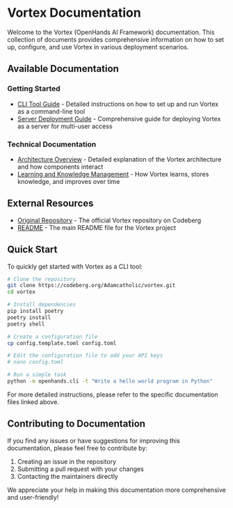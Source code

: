 # Vortex Documentation

Welcome to the Vortex (OpenHands AI Framework) documentation. This collection of documents provides comprehensive information on how to set up, configure, and use Vortex in various deployment scenarios.

## Available Documentation

### Getting Started

- [CLI Tool Guide](cli_tool_guide.md) - Detailed instructions on how to set up and run Vortex as a command-line tool
- [Server Deployment Guide](server_deployment_guide.md) - Comprehensive guide for deploying Vortex as a server for multi-user access

### Technical Documentation

- [Architecture Overview](architecture_overview.md) - Detailed explanation of the Vortex architecture and how components interact
- [Learning and Knowledge Management](learning_and_knowledge.md) - How Vortex learns, stores knowledge, and improves over time

## External Resources

- [Original Repository](https://codeberg.org/Adamcatholic/vortex) - The official Vortex repository on Codeberg
- [README](../README.md) - The main README file for the Vortex project

## Quick Start

To quickly get started with Vortex as a CLI tool:

```bash
# Clone the repository
git clone https://codeberg.org/Adamcatholic/vortex.git
cd vortex

# Install dependencies
pip install poetry
poetry install
poetry shell

# Create a configuration file
cp config.template.toml config.toml

# Edit the configuration file to add your API keys
# nano config.toml

# Run a simple task
python -m openhands.cli -t "Write a hello world program in Python"
```

For more detailed instructions, please refer to the specific documentation files linked above.

## Contributing to Documentation

If you find any issues or have suggestions for improving this documentation, please feel free to contribute by:

1. Creating an issue in the repository
2. Submitting a pull request with your changes
3. Contacting the maintainers directly

We appreciate your help in making this documentation more comprehensive and user-friendly!